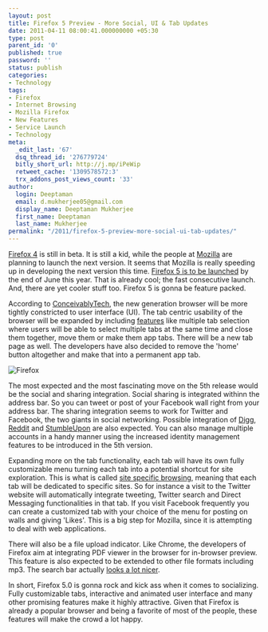 ```yaml
---
layout: post
title: Firefox 5 Preview - More Social, UI & Tab Updates
date: 2011-04-11 08:00:41.000000000 +05:30
type: post
parent_id: '0'
published: true
password: ''
status: publish
categories:
- Technology
tags:
- Firefox
- Internet Browsing
- Mozilla Firefox
- New Features
- Service Launch
- Technology
meta:
  _edit_last: '67'
  dsq_thread_id: '276779724'
  bitly_short_url: http://j.mp/iPeWip
  retweet_cache: '1309578572:3'
  trx_addons_post_views_count: '33'
author:
  login: Deeptaman
  email: d.mukherjee05@gmail.com
  display_name: Deeptaman Mukherjee
  first_name: Deeptaman
  last_name: Mukherjee
permalink: "/2011/firefox-5-preview-more-social-ui-tab-updates/"
---
```

<p><a href="http://www.mozilla.com/en-US/firefox/fx/">Firefox 4</a> is still in beta. It is still a kid, while the people at <a href="http://www.mozilla.com/">Mozilla</a> are planning to launch the next version. It seems that Mozilla is really speeding up in developing the next version this time. <a href="http://www.techspot.com/news/43184-mozilla-firefox-5-coming-on-june-21-firefox-6-on-august-18.html">Firefox 5 is to be launched</a> by the end of June this year. That is already cool; the fast consecutive launch. And, there are yet cooler stuff too. Firefox 5 is gonna be feature packed.</p>
<p>According to <a href="http://www.conceivablytech.com/6581/products/firefox-5-social-sharing-home-tab-pdf-viewer-tab-apps">ConceivablyTech</a>, the new generation browser will be more tightly constricted to user interface (UI). The tab centric usability of the browser will be expanded by including <a href="http://www.blogsolute.com/firefox-5-news-features/16292/">features</a> like multiple tab selection where users will be able to select multiple tabs at the same time and close them together, move them or make them app tabs. There will be a new tab page as well. The developers have also decided to remove the 'home' button altogether and make that into a permanent app tab.</p>
<p><!--more--></p>
<p><img src="{{ site.baseurl }}/assets/2011/04/firefox-256x256.png" alt="Firefox" class="alignright" /></p>
<p>The most expected and the most fascinating move on the 5th release would be the social and sharing integration. Social sharing is integrated withinn the address bar. So you can tweet or post of your Facebook wall right from your address bar. The sharing integration seems to work for Twitter and Facebook, the two giants in social networking. Possible integration of <a href="http://digg.com/">Digg</a>, <a href="http://www.reddit.com/">Reddit</a> and <a href="http://www.stumbleupon.com/">StumbleUpon</a> are also expected. You can also manage multiple accounts in a handy manner using the increased identity management features to be introduced in the 5th version. </p>
<p>Expanding more on the tab functionality, each tab will have its own fully customizable menu turning each tab into a potential shortcut for site exploration. This is what is called <a href="http://en.wikipedia.org/wiki/Site-specific_browser">site specific browsing</a>, meaning that each tab will be dedicated to specific sites. So for instance a visit to the Twitter website will automatically integrate tweeting, Twitter search and Direct Messaging functionalities in that tab. If you visit Facebook frequently you can create a customized tab with your choice of the menu for posting on walls and giving 'Likes'. This is a big step for Mozilla, since it is attempting to deal with web applications.</p>
<p>There will also be a file upload indicator. Like Chrome, the developers of Firefox aim at integrating PDF viewer in the browser for in-browser preview. This feature is also expected to be extended to other file formats including mp3. The search bar actually <a href="http://www.zdnet.com/blog/hardware/first-look-at-firefox-5/11446">looks a lot nicer</a>. </p>
<p>In short, Firefox 5.0 is gonna rock and kick ass when it comes to socializing. Fully customizable tabs, interactive and animated user interface and many other promising features make it highly attractive. Given that Firefox is already a popular browser and being a favorite of most of the people, these features will make the crowd a lot happy.</p>
